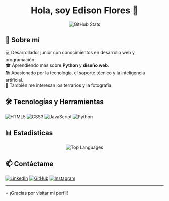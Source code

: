 <h1 align="center">Hola, soy Edison Flores 👋</h1>

<p align="center">
  <img src="https://github-readme-stats.vercel.app/api?username=EdisonFlores&show_icons=true&theme=radical" alt="GitHub Stats"/>
</p>

## 🚀 Sobre mí  
💻 Desarrollador junior con conocimientos en desarrollo web y programación.  
🎓 Aprendiendo más sobre **Python** y **diseño web**.  
📚 Apasionado por la tecnología, el soporte técnico y la inteligencia artificial.  
🌿 También me interesan los terrarios y la fotografía.  

## 🛠️ Tecnologías y Herramientas
![HTML5](https://img.shields.io/badge/-HTML5-E34F26?style=flat&logo=html5&logoColor=white)
![CSS3](https://img.shields.io/badge/-CSS3-1572B6?style=flat&logo=css3)
![JavaScript](https://img.shields.io/badge/-JavaScript-F7DF1E?style=flat&logo=javascript&logoColor=black)
![Python](https://img.shields.io/badge/-Python-3776AB?style=flat&logo=python&logoColor=white)

## 📊 Estadísticas
<p align="center">
  <img src="https://github-readme-stats.vercel.app/api/top-langs/?username=EdisonFlores&layout=compact&theme=radical" alt="Top Languages"/>
</p>

## 📫 Contáctame
[![LinkedIn](https://img.shields.io/badge/-LinkedIn-blue?style=flat&logo=Linkedin)](https://www.linkedin.com/in/edison-flores-8a7b61268)
[![GitHub](https://img.shields.io/badge/-GitHub-181717?style=flat&logo=github)](https://github.com/EdisonFlores)
[![Instagram](https://img.shields.io/badge/-Instagram-E4405F?style=flat&logo=instagram&logoColor=white)](https://www.instagram.com/3d150n_f10r35/profilecard/?igsh=dXhlNGdzb3AzdGpm)

---
⭐ ¡Gracias por visitar mi perfil!
